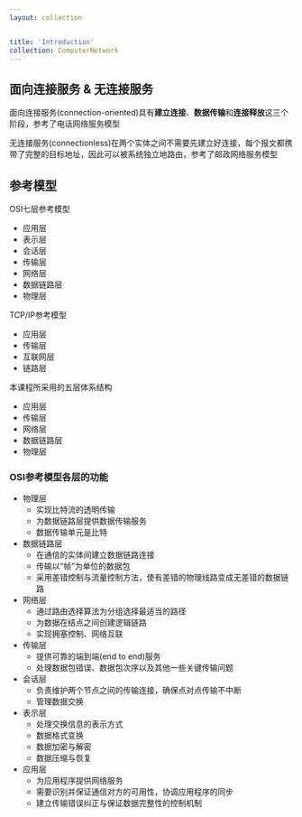 ```yaml
---
layout: collection


title: 'Introduction'
collection: ComputerNetwork
---
```


## 面向连接服务 & 无连接服务

面向连接服务(connection-oriented)具有**建立连接**、**数据传输**和**连接释放**这三个阶段，参考了电话网络服务模型

无连接服务(connectionless)在两个实体之间不需要先建立好连接，每个报文都携带了完整的目标地址，因此可以被系统独立地路由，参考了邮政网络服务模型

## 参考模型

OSI七层参考模型

- 应用层
- 表示层
- 会话层
- 传输层
- 网络层
- 数据链路层
- 物理层

TCP/IP参考模型

- 应用层
- 传输层
- 互联网层
- 链路层

本课程所采用的五层体系结构

- 应用层
- 传输层
- 网络层
- 数据链路层
- 物理层

### OSI参考模型各层的功能

- 物理层
	- 实现比特流的透明传输
	- 为数据链路层提供数据传输服务
	- 数据传输单元是比特
- 数据链路层
	- 在通信的实体间建立数据链路连接
	- 传输以“帧”为单位的数据包
	- 采用差错控制与流量控制方法，使有差错的物理线路变成无差错的数据链路
- 网络层
	- 通过路由选择算法为分组选择最适当的路径
	- 为数据在结点之间创建逻辑链路
	- 实现拥塞控制、网络互联
- 传输层
	- 提供可靠的端到端(end to end)服务
	- 处理数据包错误、数据包次序以及其他一些关键传输问题
- 会话层
	- 负责维护两个节点之间的传输连接，确保点对点传输不中断
	- 管理数据交换
- 表示层
	- 处理交换信息的表示方式
	- 数据格式变换
	- 数据加密与解密
	- 数据压缩与恢复
- 应用层
	- 为应用程序提供网络服务
	- 需要识别并保证通信对方的可用性，协调应用程序的同步
	- 建立传输错误纠正与保证数据完整性的控制机制

